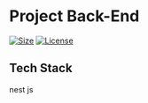 # Project Back-End
<!-- [![Build](https://img.shields.io/github/actions/workflow/status/IKIT-Group/backend/build.yaml?logo=GitHub)](https://github.com/IKIT-Group/backend) -->
[![Size](https://img.shields.io/github/languages/code-size/IKIT-Group/backend)](https://github.com/IKIT-Group/backend)
[![License](https://img.shields.io/github/license/IKIT-Group/backend)](https://github.com/IKIT-Group/backend/blob/main/LICENSE)

## Tech Stack
nest js
<!-- ![Docker](https://img.shields.io/badge/-Docker-2496ED?logo=docker&logoColor=fff) -->
<!-- ![PostgreSQL](https://img.shields.io/badge/-PostgreSQL-4169E1?logo=postgresql&logoColor=fff)\ -->
<!-- ![Redis](https://img.shields.io/badge/-Redis-DC382D?logo=redis&logoColor=fff) -->
<!-- ![NGINX](https://img.shields.io/badge/-NGINX-009639?logo=nginx&logoColor=fff) -->
<!-- ![Certbot](https://img.shields.io/badge/-Certbot-003A70?logo=letsencrypt&logoColor=fff)\ -->
<!-- ![JWT](https://img.shields.io/badge/-Json%20Web%20Tokens-000?logo=jsonwebtokens) -->